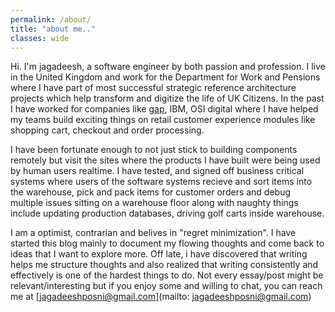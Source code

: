 ```yaml
---
permalink: /about/
title: "about me.."
classes: wide
---
```


Hi. I'm jagadeesh, a software engineer by both passion and profession. I live in the United Kingdom and work for the Department for Work and Pensions where I have part of most successful strategic reference architecture projects which help transform and digitize the life of UK Citizens. In the past I have worked for companies like [gap](gap.com), IBM, OSI digital where I have helped my teams build exciting things on retail customer experience modules like shopping cart, checkout and order processing. 

I have been fortunate enough to not just stick to building components remotely but visit the sites where the products I have built were being used by human users realtime. I have tested, and signed off business critical systems where users of the software systems recieve and sort items into the warehouse,  pick and pack items for customer orders and debug multiple issues sitting on a warehouse floor along with naughty things include updating production databases, driving golf carts inside warehouse.

I am a optimist, contrarian and belives in "regret minimization". I have started this blog mainly to document my flowing thoughts and come back to ideas that I want to explore more. Off late, i have discovered that writing helps me structure thoughts and also realized that writing consistently and effectively is one of the hardest things to do. Not every essay/post might be relevant/interesting but if you enjoy some and willing to chat, you can reach me at [jagadeeshposni@gmail.com](mailto: jagadeeshposni@gmail.com)